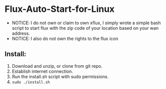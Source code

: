 # Flux-Auto-Start-for-Linux
- NOTICE: I do not own or claim to own xflux, I simply wrote a simple bash script to start flux with the zip code of your location based on your wan address.
- NOTICE: I also do not own the rights to the flux icon

## Install:
1. Download and unzip, or clone from git repo.
2. Establish internet connection.
3. Run the install.sh script with sudo permissions.
4. `sudo ./install.sh`